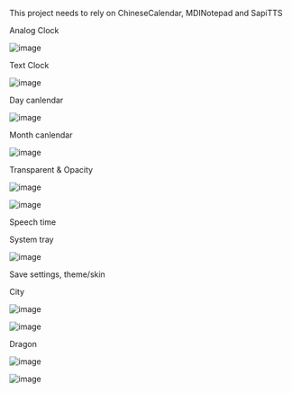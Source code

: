 This project needs to rely on ChineseCalendar, MDINotepad and SapiTTS

Analog Clock

![image](https://github.com/chunmingwang/gdipClock/assets/35757455/c85e436c-77c9-432d-81f6-98ca1c5dd5a7)

Text Clock

![image](https://github.com/chunmingwang/gdipClock/assets/35757455/c5a0e146-0ffb-4e72-bf65-0a4012a058e2)

Day canlendar

![image](https://github.com/chunmingwang/gdipClock/assets/35757455/f8a5eb23-8ebe-419f-9326-5a5d2800b454)

Month canlendar

![image](https://github.com/chunmingwang/gdipClock/assets/35757455/5b732cc8-f720-4e3a-b3bc-48142fe580f4)

Transparent & Opacity

![image](https://github.com/chunmingwang/gdipClock/assets/35757455/04447b71-ebdd-47a3-a4d6-4334279d7281)

![image](https://github.com/chunmingwang/gdipClock/assets/35757455/a334cf9f-6755-4643-b851-ffce71d55c51)

Speech time

System tray

![image](https://github.com/chunmingwang/gdipClock/assets/35757455/6dac4634-6bd2-47b9-b1e6-228814241c29)

Save settings, theme/skin

City

![image](https://github.com/chunmingwang/gdipClock/assets/35757455/f94f4ce7-3a69-47c9-a9ff-5fb1b0c34392)

![image](https://github.com/chunmingwang/gdipClock/assets/35757455/9f587362-55f1-4271-be95-868a0d4374aa)

Dragon

![image](https://github.com/chunmingwang/gdipClock/assets/35757455/217ac210-cce8-4a28-b270-e965ae15f941)

![image](https://github.com/chunmingwang/gdipClock/assets/35757455/a7faffba-00b9-4dae-9bf7-7c9e4000f9a9)


